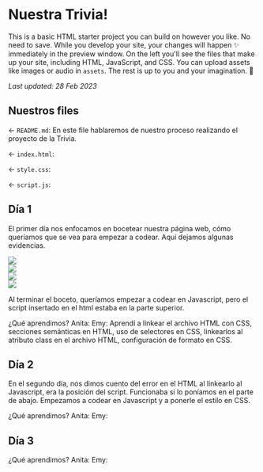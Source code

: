# Nuestra Trivia!

This is a basic HTML starter project you can build on however you like. No need to save. While you develop your site, your changes will happen ✨ immediately in the preview window. On the left you'll see the files that make up your site, including HTML, JavaScript, and CSS. You can upload assets like images or audio in `assets`. The rest is up to you and your imagination. 🦄

_Last updated: 28 Feb 2023_

## Nuestros files

← `README.md`: En este file hablaremos de nuestro proceso realizando el proyecto de la Trivia.

← `index.html`: 

← `style.css`: 

← `script.js`: 

## Día 1

El primer día nos enfocamos en bocetear nuestra página web, cómo queríamos que se vea para empezar a codear.
Aquí dejamos algunas evidencias. 

<img rel='boceto1' src='https://cdn.glitch.global/941f90d0-d20d-4cac-b11c-5d0dbed41433/WhatsApp%20Image%202024-03-18%20at%2012.46.33%20PM.jpeg?v=1710991590461'><br>
<img rel='boceto2' src='https://cdn.glitch.global/941f90d0-d20d-4cac-b11c-5d0dbed41433/WhatsApp%20Image%202024-03-18%20at%2012.46.50%20PM.jpeg?v=1710991587878'><br>
<img rel='boceto3' src='https://cdn.glitch.global/941f90d0-d20d-4cac-b11c-5d0dbed41433/WhatsApp%20Image%202024-03-20%20at%2010.25.10%20PM.jpeg?v=1710991573299'><br>
<img rel='boceto4' src='https://cdn.glitch.global/941f90d0-d20d-4cac-b11c-5d0dbed41433/WhatsApp%20Image%202024-03-18%20at%2012.47.09%20PM.jpeg?v=1710991582703'><br>

Al terminar el boceto, queríamos empezar a codear en Javascript, pero el script insertado en el html estaba en la parte superior.

¿Qué aprendimos?
Anita:
Emy: Aprendí a linkear el archivo HTML con CSS, secciones semánticas en HTML, uso de selectores en CSS, linkearlos al atributo class en el archivo HTML, configuración de formato en CSS.

## Día 2

En el segundo día, nos dimos cuento del error en el HTML al linkearlo al Javascript, era la posición del script. Funcionaba si lo poníamos en el parte de abajo.
Empezamos a codear en Javascript y a ponerle el estilo en CSS. 

¿Qué aprendimos?
Anita:
Emy:

## Día 3



¿Qué aprendimos?
Anita:
Emy:

